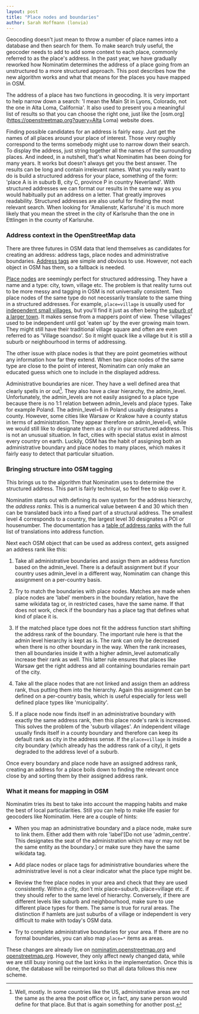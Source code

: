 ```yaml
---
layout: post
title: "Place nodes and boundaries"
author: Sarah Hoffmann (lonvia)
---
```


Geocoding doesn't just mean to throw a number of place names into a database
and then search for them. To make search truly useful, the geocoder needs to
add to add some context to each place, commonly referred to as the place's
address. In the past year, we have gradually reworked how Nominatim determines
the address of a place going from an unstructured to a more structured approach.
This post describes how the new algorithm works and what that means for the
places you have mapped in OSM.


The address of a place has two functions in geocoding. It is very important to
help narrow down a search: 'I mean the Main St in Lyons, Colorado, not the one
in Alta Loma, California'. It also used to present you a meaningful list
of results so that you can choose the right one, just like the
[osm.org](https://openstreetmap.org?query=Alta Loma) website does.

Finding possible candidates for an address is fairly easy.
Just get the names of all places around your place of interest. Those very
roughly correspond to the terms somebody might use to narrow down their search.
To display the address, just string together all the names of the surrounding
places. And indeed, in a nutshell, that's what Nominatim has been doing for many years.
It works but doesn't always get you the best answer. The results can be long and
contain irrelevant names. What you really want to do is build a structured
address for your place, something of the form: 'place A is in suburb B,
city C, province P in country Neverland'. With structured addresses we can
format our results in the same way as you would habitually put an address on
a letter. That greatly improves readability. Structured addresses are also useful
for finding the most relevant search. When looking for 'Amalienstr, Karlsruhe'
it is much more likely that you mean the street in the city of Karlsruhe than
the one in Ettlingen in the county of Karlsruhe.

### Address context in the OpenStreetMap data

There are three futures in OSM data that lend themselves as candidates for
creating an address: address tags, place nodes and administrative boundaries.
[Address tags](https://wiki.openstreetmap.org/wiki/Key:addr) are simple and
obvious to use. However, not each object in OSM has them, so a fallback is
needed.

[Place nodes](https://wiki.openstreetmap.org/wiki/Key:place) are seemingly
perfect for structured addressing. They have a name and a type: city, town,
village etc. The problem is that reality turns out to be more messy and
tagging in OSM is not universally consistent. Two place nodes of the same
type do not necessarily translate to the same thing in a structured addresses.
For example, `place=village` is usually used for
[independent small villages](https://www.openstreetmap.org/node/293132236),
but you'll find it just as often being the 
[suburb of a larger town](https://www.openstreetmap.org/node/5565121214).
It makes sense from a mappers point of view.
These 'villages' used to be independent until got 'eaten up' by the ever growing
main town. They might still have their traditional village square and often
are even referred to as 'Village soandso'. So it might quack like a village
but it is still a suburb or neighbourhood in terms of addressing.

The other issue with place nodes
is that they are point geometries without any information how far they extend.
When two place nodes of the same type are close to the point of interest,
Nominatim can only make an educated guess which one to include in the displayed
address.

Administrative boundaries are nicer. They have a well defined area that clearly
spells in or out[^1]. They also have a clear hierarchy, the admin_level.
Unfortunately, the admin_levels are not easily assigned to a place type because
there is no 1:1 relation between admin_levels and place types.
Take for example Poland. The admin_level=6 in Poland usually designates a
county. However, some cities like Warsaw or Krakow have a county status in
terms of administration. They appear therefore on admin_level=6, while we would
still like to designate them as a city in our structured address. This is not
an unusual situation. In fact, cities with special status exist in almost
every country on earth. Luckily, OSM has the habit of assigning
both an administrative boundary and place nodes to many places, which makes it
fairly easy to detect that particular situation.

[^1]: Well, mostly. In some countries like the US, administrative areas are
      not the same as the area the post office or, in fact, any sane person
      would define for that place. But that is again something for another post.

### Bringing structure into OSM tagging

This brings us to the algorithm that Nominatim uses to determine the structured
address. This part is fairly technical, so feel free to skip over it.

Nominatim starts out with defining its own system for the address hierarchy,
the _address ranks_. This is a numerical value between 4 and 30 which then
can be translated back into a fixed part of a structural address. The smallest
level 4 corresponds to a country, the largest level 30 designates a POI or
housenumber. The documentation has a
[table of address ranks](https://nominatim.org/release-docs/develop/develop/Ranking/#address-rank)
with the full list of translations into address function.

Next each OSM object that can be used as address context, gets assigned an
address rank like this:

1. Take all administrative boundaries and assign them an address function based
   on the admin_level. There is a default assignment but if your country uses
   admin_level in a different way, Nominatim can change this assignment on a
   per-country basis.

2. Try to match the boundaries with place nodes. Matches are made when
   place nodes are 'label' members in the boundary relation, have the same
   wikidata tag or, in restricted cases, have the same name. If that does not
   work, check if the boundary has a place tag that defines what kind of
   place it is.

3. If the matched place type does not fit the address function start shifting
   the address rank of the boundary. The important rule here is that the admin
   level hierarchy is kept as is. The rank can only be decreased when there is
   no other boundary in the way. When the rank increases, then all boundaries
   inside it with a higher admin_level automatically increase their rank as well.
   This latter rule ensures that places like Warsaw get the right address and
   all containing boundaries remain part of the city.

4. Take all the place nodes that are not linked and assign them an address rank,
   thus putting them into the hierarchy. Again this assignment can be defined
   on a per-country basis, which is useful especially for less well defined
   place types like 'municipality'.

5. If a place node now finds itself in an administrative boundary with
   exactly the same address rank, then this place node's rank is increased.
   This solves the problem of the 'suburb villages'. An independent village
   usually finds itself in a county boundary and therefore can keep its default
   rank as city in the address sense. If the `place=village` is inside a city
   boundary (which already has the address rank of a city), it gets degraded to
   the address level of a suburb.

Once every boundary and place node have an assigned address rank, creating an
address for a place boils down to finding the relevant once close by and sorting
them by their assigned address rank.

### What it means for mapping in OSM

Nominatim tries its best to take into account the mapping habits and make the
best of local particularities. Still you can help to make life easier for
geocoders like Nominatim. Here are a couple of hints:

* When you map an administrative boundary and a place node, make sure to link
  them. Either add them with role 'label'[Do not use 'admin_centre'. This
  designates the seat of the administration which may or may not be the same
  entity as the boundary.] or make sure they have the same wikidata tag.

* Add place nodes or place tags for administrative boundaries where the
  administrative level is not a clear indicator what the place type might be.

* Review the free place nodes in your area and check that they are used
  consistently. Within a city, don't mix place=suburb, place=village etc. if
  they should refer to the same level of hierarchy. Conversely, if there are
  different levels like suburb and neighbourhood, make sure to use different
  place types for them. The same is true for rural areas. The distinction
  if hamlets are just suburbs of a village or independent is very difficult to
  make with today's OSM data.

* Try to complete administrative boundaries for your area. If there are no
  formal boundaries, you can also map `place=*` items as areas.

These changes are already live on [nominatim.openstreetmap.org](https://nominatim.openstreetmap.org) and
[openstreetmap.org](https://openstreetmap.org). However, they only affect
newly changed data, while we are still busy ironing out the last kinks in the
implementation. Once this is done, the database will be reimported so
that all data follows this new scheme.
